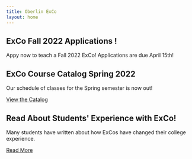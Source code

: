 ```yaml
---
title: Oberlin ExCo
layout: home
---
```



## ExCo Fall 2022 Applications !

Appy now to teach a Fall 2022 ExCo! Applications are due April 15th!


## ExCo Course Catalog Spring 2022

Our schedule of classes for the Spring semester is now out!

<a href="/catalog" class="primary-btn about-btn">View the Catalog</a>

## Read About Students' Experience with ExCo!

Many students have written about how ExCos have changed their college experience.

<a href="/resources/readmore" class="primary-btn about-btn">Read More</a>
